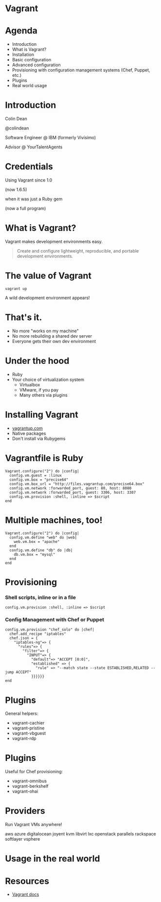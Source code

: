 Vagrant
=======

Agenda
======

* Introduction
* What is Vagrant?
* Installation
* Basic configuration
* Advanced configuration
* Provisioning with configuration management systems (Chef, Puppet, etc.)
* Plugins
* Real world usage

Introduction
============

Colin Dean

@colindean

Software Engineer @ IBM (formerly Vivísimo)

Advisor @ YourTalentAgents

Credentials
===========

Using Vagrant since 1.0

(now 1.6.5)

when it was just a Ruby gem

(now a full program)

What is Vagrant?
================

Vagrant makes development environments easy.

> Create and configure lightweight, reproducible, and portable development environments.

The value of Vagrant
====================

    vagrant up

A wild development environment appears!
    
That's it.
==========
* No more "works on my machine"
* No more rebuilding a shared dev server
* Everyone gets their own dev environment


Under the hood
==============

* Ruby
* Your choice of virtualization system
  * Virtualbox
  * VMware, if you pay
  * Many others via plugins
    
Installing Vagrant
==================

* [vagrantup.com](http://vagrantup.com)
* Native packages
* Don't install via Rubygems

Vagrantfile is Ruby
=====================

    Vagrant.configure("2") do |config|
      config.vm.guest = :linux
      config.vm.box = "precise64"
      config.vm.box_url = "http://files.vagrantup.com/precise64.box"
      config.vm.network :forwarded_port, guest: 80, host: 8080
      config.vm.network :forwarded_port, guest: 3306, host: 3307
      config.vm.provision :shell, :inline => $script
    end

Multiple machines, too!
=======================

    Vagrant.configure("2") do |config|
      config.vm.define "web" do |web|
        web.vm.box = "apache"
      end
      config.vm.define "db" do |db|
        db.vm.box = "mysql"
      end
    end
    
Provisioning
============

### Shell scripts, inline or in a file

	config.vm.provision :shell, :inline => $script
	
### Config Management with Chef or Puppet

	config.vm.provision "chef_solo" do |chef|
      chef.add_recipe "iptables"
      chef.json = {
        "iptables-ng"=> {
          "rules"=> {
            "filter"=> {
              "INPUT"=> {
                "default"=> "ACCEPT [0:0]",
                "established" => {
                  "rule" => "--match state --state ESTABLISHED,RELATED --jump ACCEPT"
                }}}}}}
	end
	
Plugins
=======

General helpers:

* vagrant-cachier
* vagrant-pristine
* vagrant-vbguest
* vagrant-rdp

Plugins
=======

Useful for Chef provisioning:

* vagrant-omnibus
* vagrant-berkshelf
* vagrant-ohai

Providers
=========

Run Vagrant VMs anywhere!

aws azure digitalocean joyent
kvm libvirt lxc openstack parallels
rackspace softlayer vsphere

Usage in the real world
=======================

Resources
=========

* [Vagrant docs](https://docs.vagrantup.com/v2)

